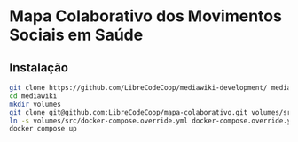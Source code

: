 # Mapa Colaborativo dos Movimentos Sociais em Saúde

## Instalação

```bash
git clone https://github.com/LibreCodeCoop/mediawiki-development/ mediakiwi
cd mediawiki
mkdir volumes
git clone git@github.com:LibreCodeCoop/mapa-colaborativo.git volumes/src
ln -s volumes/src/docker-compose.override.yml docker-compose.override.yml
docker compose up
```
